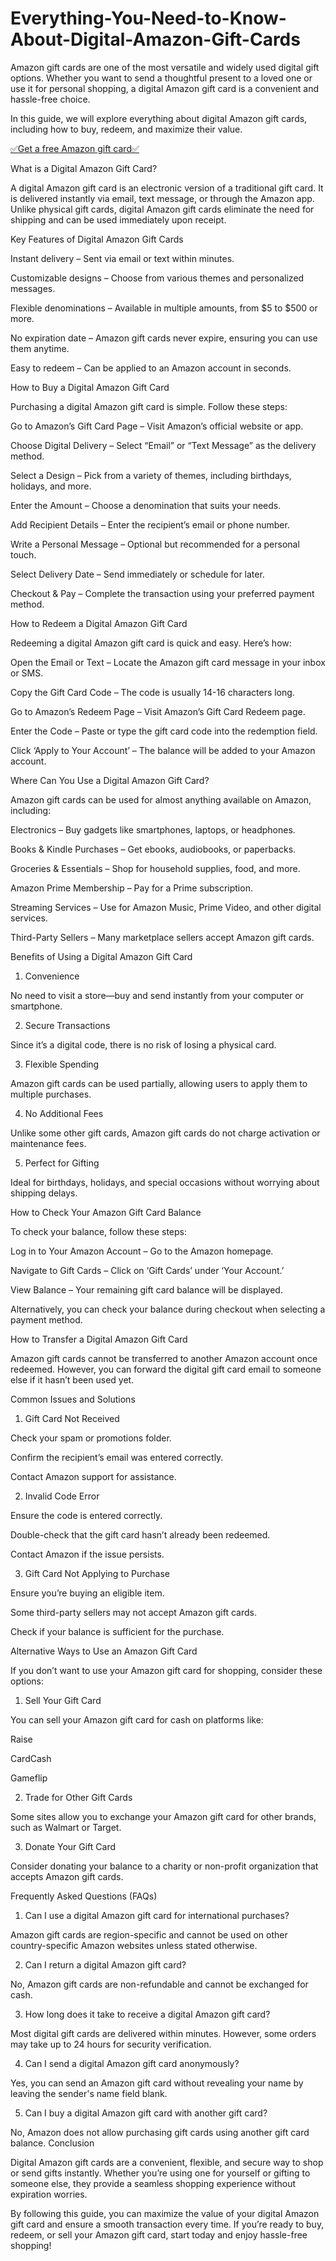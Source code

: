 # Everything-You-Need-to-Know-About-Digital-Amazon-Gift-Cards

Amazon gift cards are one of the most versatile and widely used digital gift options. Whether you want to send a thoughtful present to a loved one or use it for personal shopping, a digital Amazon gift card is a convenient and hassle-free choice.

In this guide, we will explore everything about digital Amazon gift cards, including how to buy, redeem, and maximize their value.

[✅Get a free Amazon gift card✅](https://tinyurl.com/ycyc4jn5)

What is a Digital Amazon Gift Card?

A digital Amazon gift card is an electronic version of a traditional gift card. It is delivered instantly via email, text message, or through the Amazon app. Unlike physical gift cards, digital Amazon gift cards eliminate the need for shipping and can be used immediately upon receipt.

Key Features of Digital Amazon Gift Cards

Instant delivery – Sent via email or text within minutes.

Customizable designs – Choose from various themes and personalized messages.

Flexible denominations – Available in multiple amounts, from $5 to $500 or more.

No expiration date – Amazon gift cards never expire, ensuring you can use them anytime.

Easy to redeem – Can be applied to an Amazon account in seconds.

How to Buy a Digital Amazon Gift Card

Purchasing a digital Amazon gift card is simple. Follow these steps:

Go to Amazon’s Gift Card Page – Visit Amazon’s official website or app.

Choose Digital Delivery – Select “Email” or “Text Message” as the delivery method.

Select a Design – Pick from a variety of themes, including birthdays, holidays, and more.

Enter the Amount – Choose a denomination that suits your needs.

Add Recipient Details – Enter the recipient’s email or phone number.

Write a Personal Message – Optional but recommended for a personal touch.

Select Delivery Date – Send immediately or schedule for later.

Checkout & Pay – Complete the transaction using your preferred payment method.

How to Redeem a Digital Amazon Gift Card

Redeeming a digital Amazon gift card is quick and easy. Here’s how:

Open the Email or Text – Locate the Amazon gift card message in your inbox or SMS.

Copy the Gift Card Code – The code is usually 14-16 characters long.

Go to Amazon’s Redeem Page – Visit Amazon’s Gift Card Redeem page.

Enter the Code – Paste or type the gift card code into the redemption field.

Click ‘Apply to Your Account’ – The balance will be added to your Amazon account.

Where Can You Use a Digital Amazon Gift Card?

Amazon gift cards can be used for almost anything available on Amazon, including:

Electronics – Buy gadgets like smartphones, laptops, or headphones.

Books & Kindle Purchases – Get ebooks, audiobooks, or paperbacks.

Groceries & Essentials – Shop for household supplies, food, and more.

Amazon Prime Membership – Pay for a Prime subscription.

Streaming Services – Use for Amazon Music, Prime Video, and other digital services.

Third-Party Sellers – Many marketplace sellers accept Amazon gift cards.

Benefits of Using a Digital Amazon Gift Card

1. Convenience

No need to visit a store—buy and send instantly from your computer or smartphone.

2. Secure Transactions

Since it’s a digital code, there is no risk of losing a physical card.

3. Flexible Spending

Amazon gift cards can be used partially, allowing users to apply them to multiple purchases.

4. No Additional Fees

Unlike some other gift cards, Amazon gift cards do not charge activation or maintenance fees.

5. Perfect for Gifting

Ideal for birthdays, holidays, and special occasions without worrying about shipping delays.

How to Check Your Amazon Gift Card Balance

To check your balance, follow these steps:

Log in to Your Amazon Account – Go to the Amazon homepage.

Navigate to Gift Cards – Click on ‘Gift Cards’ under ‘Your Account.’

View Balance – Your remaining gift card balance will be displayed.

Alternatively, you can check your balance during checkout when selecting a payment method.

How to Transfer a Digital Amazon Gift Card

Amazon gift cards cannot be transferred to another Amazon account once redeemed. However, you can forward the digital gift card email to someone else if it hasn’t been used yet.

Common Issues and Solutions

1. Gift Card Not Received

Check your spam or promotions folder.

Confirm the recipient’s email was entered correctly.

Contact Amazon support for assistance.

2. Invalid Code Error

Ensure the code is entered correctly.

Double-check that the gift card hasn’t already been redeemed.

Contact Amazon if the issue persists.

3. Gift Card Not Applying to Purchase

Ensure you’re buying an eligible item.

Some third-party sellers may not accept Amazon gift cards.

Check if your balance is sufficient for the purchase.

Alternative Ways to Use an Amazon Gift Card

If you don’t want to use your Amazon gift card for shopping, consider these options:

1. Sell Your Gift Card

You can sell your Amazon gift card for cash on platforms like:

Raise

CardCash

Gameflip

2. Trade for Other Gift Cards

Some sites allow you to exchange your Amazon gift card for other brands, such as Walmart or Target.

3. Donate Your Gift Card

Consider donating your balance to a charity or non-profit organization that accepts Amazon gift cards.

Frequently Asked Questions (FAQs)

1. Can I use a digital Amazon gift card for international purchases?

Amazon gift cards are region-specific and cannot be used on other country-specific Amazon websites unless stated otherwise.

2. Can I return a digital Amazon gift card?

No, Amazon gift cards are non-refundable and cannot be exchanged for cash.

3. How long does it take to receive a digital Amazon gift card?

Most digital gift cards are delivered within minutes. However, some orders may take up to 24 hours for security verification.

4. Can I send a digital Amazon gift card anonymously?

Yes, you can send an Amazon gift card without revealing your name by leaving the sender's name field blank.

5. Can I buy a digital Amazon gift card with another gift card?

No, Amazon does not allow purchasing gift cards using another gift card balance.
Conclusion

Digital Amazon gift cards are a convenient, flexible, and secure way to shop or send gifts instantly. Whether you’re using one for yourself or gifting to someone else, they provide a seamless shopping experience without expiration worries.

By following this guide, you can maximize the value of your digital Amazon gift card and ensure a smooth transaction every time. If you’re ready to buy, redeem, or sell your Amazon gift card, start today and enjoy hassle-free shopping!
